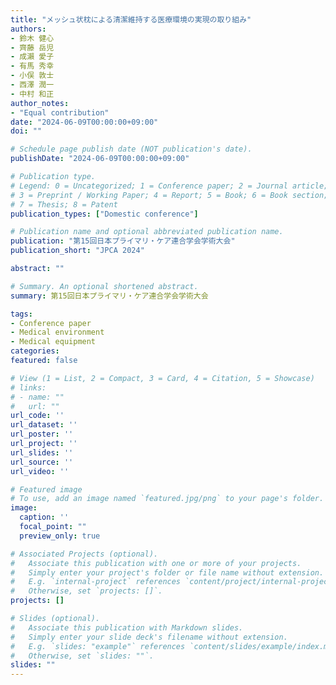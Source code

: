 ```yaml
---
title: "メッシュ状枕による清潔維持する医療環境の実現の取り組み"
authors:
- 鈴木 健心
- 齊藤 岳児
- 成瀨 愛子
- 有馬 秀幸
- 小俣 敦士
- 西澤 潤一
- 中村 和正
author_notes:
- "Equal contribution"
date: "2024-06-09T00:00:00+09:00"
doi: ""

# Schedule page publish date (NOT publication's date).
publishDate: "2024-06-09T00:00:00+09:00"

# Publication type.
# Legend: 0 = Uncategorized; 1 = Conference paper; 2 = Journal article;
# 3 = Preprint / Working Paper; 4 = Report; 5 = Book; 6 = Book section;
# 7 = Thesis; 8 = Patent
publication_types: ["Domestic conference"]

# Publication name and optional abbreviated publication name.
publication: "第15回日本プライマリ・ケア連合学会学術大会"
publication_short: "JPCA 2024"

abstract: ""

# Summary. An optional shortened abstract.
summary: 第15回日本プライマリ・ケア連合学会学術大会

tags:
- Conference paper
- Medical environment
- Medical equipment
categories: 
featured: false

# View (1 = List, 2 = Compact, 3 = Card, 4 = Citation, 5 = Showcase)
# links:
# - name: ""
#   url: ""
url_code: ''
url_dataset: ''
url_poster: ''
url_project: ''
url_slides: ''
url_source: ''
url_video: ''

# Featured image
# To use, add an image named `featured.jpg/png` to your page's folder. 
image:
  caption: ''
  focal_point: ""
  preview_only: true

# Associated Projects (optional).
#   Associate this publication with one or more of your projects.
#   Simply enter your project's folder or file name without extension.
#   E.g. `internal-project` references `content/project/internal-project/index.md`.
#   Otherwise, set `projects: []`.
projects: []

# Slides (optional).
#   Associate this publication with Markdown slides.
#   Simply enter your slide deck's filename without extension.
#   E.g. `slides: "example"` references `content/slides/example/index.md`.
#   Otherwise, set `slides: ""`.
slides: ""
---
```

